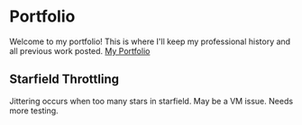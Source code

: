 # Portfolio

Welcome to my portfolio! This is where I'll keep my professional history and all previous work posted.
[My Portfolio](https://tofer-cich.pages.dev/)

## Starfield Throttling

Jittering occurs when too many stars in starfield. May be a VM issue. Needs more testing.
